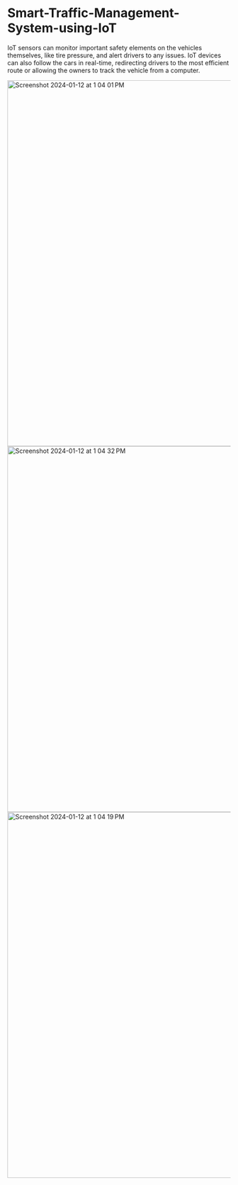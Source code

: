 # Smart-Traffic-Management-System-using-IoT
IoT sensors can monitor important safety elements on the vehicles themselves, like tire pressure, and alert drivers to any issues. IoT devices can also follow the cars in real-time, redirecting drivers to the most efficient route or allowing the owners to track the vehicle from a computer.

<img width="826" alt="Screenshot 2024-01-12 at 1 04 01 PM" src="https://github.com/Abhinavreddy20/Smart-Traffic-Management-System-using-IoT/assets/143411869/4ade98ec-360b-416c-8a0b-2074fe8da97a">

<img width="826" alt="Screenshot 2024-01-12 at 1 04 32 PM" src="https://github.com/Abhinavreddy20/Smart-Traffic-Management-System-using-IoT/assets/143411869/a3328204-458a-407d-bb13-c65134e2cce6">

<img width="826" alt="Screenshot 2024-01-12 at 1 04 19 PM" src="https://github.com/Abhinavreddy20/Smart-Traffic-Management-System-using-IoT/assets/143411869/0fe7496a-a757-4d72-8121-25a55899ed72">
